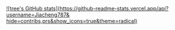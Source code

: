 [![tree's GitHub stats](https://github-readme-stats.vercel.app/api?username=Jiacheng787&
hide=contribs,prs&show_icons=true&theme=radical)](https://github.com/anuraghazra/github-readme-stats)


